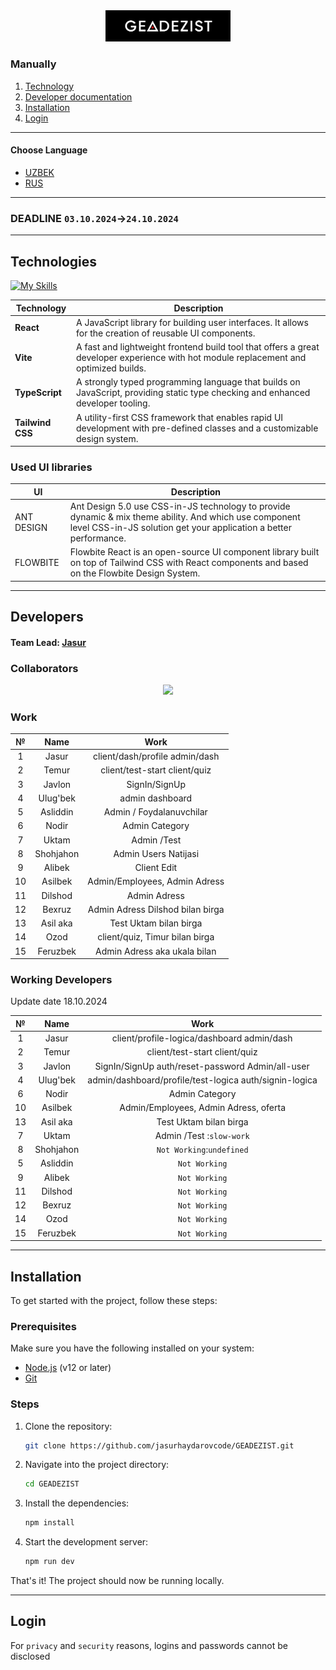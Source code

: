 <div align="center">
<img src=".github/GEADEZIST.png" width="200">

<!-- # GEADEZIST -->
</div>

### Manually

1. [Technology](#technologies)
2. [Developer documentation](#developers)
3. [Installation](#installation)
4. [Login](#login)

---



#### Choose Language
- [UZBEK](https://github.com/jasurhaydarovcode/GEADEZIST/blob/main/.github/README/README_UZ.md)
- [RUS](https://github.com/jasurhaydarovcode/GEADEZIST/blob/main/.github/README/README_RU.md)



---

### DEADLINE `03.10.2024`->`24.10.2024`

---

## Technologies

[![My Skills](https://skillicons.dev/icons?i=react,vite,ts,tailwind)]()

| **Technology**   | **Description**                                                                                                                       |
| ---------------- | ------------------------------------------------------------------------------------------------------------------------------------- |
| **React**        | A JavaScript library for building user interfaces. It allows for the creation of reusable UI components.                              |
| **Vite**         | A fast and lightweight frontend build tool that offers a great developer experience with hot module replacement and optimized builds. |
| **TypeScript**   | A strongly typed programming language that builds on JavaScript, providing static type checking and enhanced developer tooling.       |
| **Tailwind CSS** | A utility-first CSS framework that enables rapid UI development with pre-defined classes and a customizable design system.            |

### Used UI libraries

| **UI**     | **Description**                                                                                                                                                             |
| ---------- | --------------------------------------------------------------------------------------------------------------------------------------------------------------------------- |
| ANT DESIGN | Ant Design 5.0 use CSS-in-JS technology to provide dynamic & mix theme ability. And which use component level CSS-in-JS solution get your application a better performance. |
| FLOWBITE   | Flowbite React is an open-source UI component library built on top of Tailwind CSS with React components and based on the Flowbite Design System.                           |

---

## Developers

#### Team Lead: [Jasur](https://github.com/jasurhaydarovcode)

### Collaborators

<p align="center">
  <a href="https://github.com/jasurhaydarovcode/GEADEZIST/graphs/contributors">
    <img src="https://contrib.rocks/image?repo=jasurhaydarovcode/GEADEZIST">
  </a>

</p>

<div align=center>


<h3 align="left">Work</h3>

|  №  |   Name    |               Work               | 
| :-: | :-------: | :------------------------------: | 
|  1  |   Jasur   |  client/dash/profile admin/dash  | 
|  2  |   Temur   |  client/test-start client/quiz   | 
|  3  |  Javlon   |          SignIn/SignUp           | 
|  4  | Ulug'bek  |          admin dashboard         |
|  5  | Asliddin  |     Admin / Foydalanuvchilar     | 
|  6  |   Nodir   |          Admin Category          | 
|  7  |   Uktam   |           Admin /Test            | 
|  8  | Shohjahon |       Admin Users Natijasi       | 
|  9  |  Alibek   |           Client Edit            | 
| 10  |  Asilbek  |  Admin/Employees, Admin Adress   | 
| 11  |  Dilshod  |           Admin Adress           | 
| 12  |  Bexruz   | Admin Adress Dilshod bilan birga | 
| 13  | Asil aka  |      Test Uktam bilan birga      | 
| 14  |   Ozod    |  client/quiz, Timur bilan birga  | 
| 15  | Feruzbek  |   Admin Adress aka ukala bilan   | 

<div align="left">
<h3>Working Developers</h3>
<p>Update date 18.10.2024</p>
</div>

|  №  |   Name    |               Work               |
| :-: | :-------: | :------------------------------: |
|  1  |   Jasur   |  client/profile-logica/dashboard admin/dash  |
|  2  |   Temur   |  client/test-start client/quiz   |
|  3  |  Javlon   |  SignIn/SignUp auth/reset-password Admin/all-user    |
|  4  | Ulug'bek  |  admin/dashboard/profile/test-logica auth/signin-logica  |
|  6  |   Nodir   |          Admin Category          |
| 10  |  Asilbek  |  Admin/Employees, Admin Adress, oferta   |
| 13  | Asil aka  |      Test Uktam bilan birga      |
|  7  |   Uktam   |     Admin /Test :`slow-work`     |
|  8  | Shohjahon |`Not Working`:`undefined`|
|  5  | Asliddin  |`Not Working`|
|  9  |  Alibek   |`Not Working`|
| 11  |  Dilshod  |`Not Working`|
| 12  |  Bexruz   |`Not Working`|
| 14  |   Ozod    |`Not Working`|
| 15  | Feruzbek  |`Not Working`|

</div>

---

## Installation

To get started with the project, follow these steps:

### Prerequisites

Make sure you have the following installed on your system:

- [Node.js](https://nodejs.org/) (v12 or later)
- [Git](https://git-scm.com/)

### Steps

1. Clone the repository:

   ```bash
   git clone https://github.com/jasurhaydarovcode/GEADEZIST.git 
   ```

2. Navigate into the project directory:

   ```bash 
   cd GEADEZIST 
   ``` 

3. Install the dependencies:

   ```bash
   npm install
   ```

4. Start the development server:
   ```bash
   npm run dev
   ```

That's it! The project should now be running locally.

---

## Login

For `privacy` and `security` reasons, logins and passwords cannot be disclosed 

